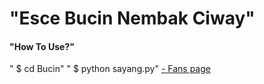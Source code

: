 <html>
  <head>
    <h1> "Esce <b>Bucin</b> Nembak Ciway" </h1>
  </head>
  <body>
    <head>
      <h4> "How To Use?" </h4>
    </head>
    <body>
      <h7> " $ cd Bucin" </h7>
      <h7> " $ python sayang.py" </h7>
    </body>
    <a href="https://facebook.com/Github.Recoder"> - Fans page </a>
  </body>
</html>
